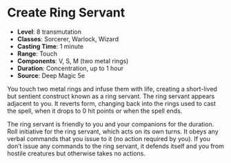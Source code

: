 # Create Ring Servant

- **Level**: 8 transmutation
- **Classes**: Sorcerer, Warlock, Wizard
- **Casting Time**: 1 minute
- **Range**: Touch
- **Components**: V, S, M (two metal rings)
- **Duration**: Concentration, up to 1 hour
- **Source**: Deep Magic 5e

You touch two metal rings and infuse them with life, creating a short-lived but sentient construct known as a ring servant. The ring servant appears adjacent to you. It reverts form, changing back into the rings used to cast the spell, when it drops to 0 hit points or when the spell ends.

The ring servant is friendly to you and your companions for the duration. Roll initiative for the ring servant, which acts on its own turns. It obeys any verbal commands that you issue to it (no action required by you). If you don’t issue any commands to the ring servant, it defends itself and you from hostile creatures but otherwise takes no actions.

